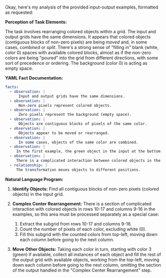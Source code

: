 Okay, here's my analysis of the provided input-output examples, formatted as requested:

**Perception of Task Elements:**

The task involves rearranging colored objects within a grid.  The input and output grids have the same dimensions. It appears that colored objects (contiguous blocks of non-zero pixels) are being *moved* and, in some cases, *combined* or *split*. There's a strong sense of "filling in" blank (white, color 0) spaces with available colored blocks, almost as if the non-zero colors are being "poured" into the grid from different directions, with some sort of precedence or ordering. The background (color 0) is acting as empty space.

**YAML Fact Documentation:**


```yaml
facts:
  - observation: |
      Input and output grids have the same dimensions.
  - observation: |
      Non-zero pixels represent colored objects.
  - observation: |
      Zero pixels represent the background (empty space).
  - observation: |
      Objects are contiguous blocks of pixels of the same color.
  - observation: |
      Objects appear to be moved or rearranged.
  - observation: |
      In some cases, objects of the same color are combined.
  - observation: |
     In the first example, the green object in the input at the bottom left is in the top right in the output.
  - observation: |
     There is a complicated interaction between colored objects in the center in both examples.
  - relationship: |
     The transformation moves objects to different positions.
```


**Natural Language Program:**

1.  **Identify Objects:** Find all contiguous blocks of non-zero pixels (colored objects) in the input grid.

2.  **Complex Center Rearrangement:** There is a section of complicated interaction with colored objects in rows 10-17 and columns 9-16 in the examples, so this area must be processed separately as a special case:
    1. Extract the subgrid from rows 10-17 and columns 9-16.
    2. Count the number of pixels of each color, excluding white (0).
    3. Fill this subgrid with the counted colors from top-left, moving down each column before going to the next column.

3.  **Move Other Objects:** Taking each color in turn, starting with color 3 (green) if available, collect all instances of each object and fill the rest of the output grid with available objects, working from the top-left, moving down each column before going to the next column, omitting the section of the output handled in the "Complex Center Rearrangement" step.
